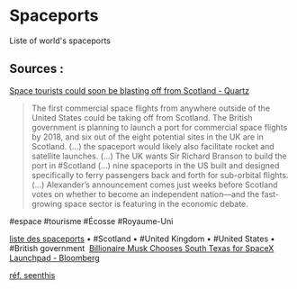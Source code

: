 Spaceports
==========

Liste of world's spaceports

## Sources : 

[Space tourists could soon be blasting off from Scotland - Quartz](http://qz.com/233865/space-tourists-could-soon-be-blasting-off-from-scotland)
> The first commercial space flights from anywhere outside of the United States could be taking off from Scotland. The British government is planning to launch a port for commercial space flights by 2018, and six out of the eight potential sites in the UK are in Scotland.
> (…) the spaceport would likely also facilitate rocket and satellite launches.
> (…) The UK wants Sir Richard Branson to build the port in #Scotland (...) nine spaceports in the US built and designed specifically to ferry passengers back and forth for sub-orbital flights.
> (…)
> Alexander’s announcement comes just weeks before Scotland votes on whether to become an independent nation—and the fast-growing space sector is featuring in the economic debate.

#espace #tourisme #Écosse #Royaume-Uni

[liste des spaceports](http://en.wikipedia.org/wiki/List_of_spaceports)
	•	#Scotland
	•	#United Kingdom
	•	#United States
	•	#British government
 [Billionaire Musk Chooses South Texas for SpaceX Launchpad - Bloomberg](http://www.bloomberg.com/news/2014-08-04/billionaire-musk-chooses-south-texas-site-for-spacex-launchpad.html)  

[réf. seenthis](http://seenthis.net/messages/275754)
